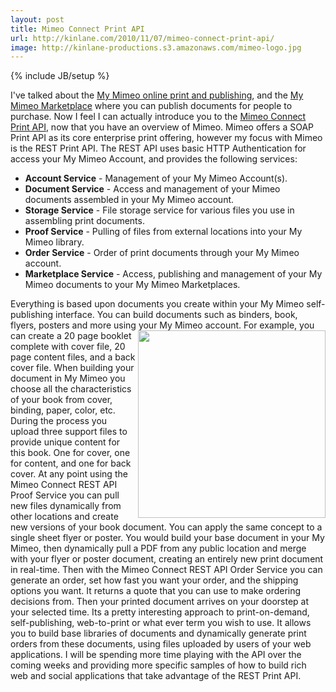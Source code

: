 ```yaml
---
layout: post
title: Mimeo Connect Print API
url: http://kinlane.com/2010/11/07/mimeo-connect-print-api/
image: http://kinlane-productions.s3.amazonaws.com/mimeo-logo.jpg
---
```

{% include JB/setup %}
<p>
     I've talked about the <a href="http://www.kinlane.com/2010/10/my-mimeo-future-of-technology-and-printing/">My Mimeo online print and publishing</a>, and the <a href="http://www.kinlane.com/2010/10/my-mimeo-marketplace-creating-a-online-print-store/">My Mimeo Marketplace</a> where you can publish documents for people to purchase. Now I feel I can actually introduce you to the <a href="http://www.mimeo.com/solutions/mimeo-connect.php">Mimeo Connect Print API</a>, now that you have an overview of Mimeo. Mimeo offers a SOAP Print API as its core enterprise print offering, however my focus with Mimeo is the REST Print API. The REST API uses basic HTTP Authentication for access your My Mimeo Account, and provides the following services:
</p>
<ul class="mainlist">
     <li>
          <strong>Account Service</strong> - Management of your My Mimeo Account(s).
     </li>
     <li>
          <strong>Document Service</strong> - Access and management of your Mimeo documents assembled in your My Mimeo account.
     </li>
     <li>
          <strong>Storage Service</strong> - File storage service for various files you use in assembling print documents.
     </li>
     <li>
          <strong>Proof Service</strong> - Pulling of files from external locations into your My Mimeo library.
     </li>
     <li>
          <strong>Order Service</strong> - Order of print documents through your My Mimeo account.
     </li>
     <li>
          <strong>Marketplace Service</strong> - Access, publishing and management of your My Mimeo documents to your My Mimeo Marketplaces.
     </li>
</ul>
<p>
     Everything is based upon documents you create within your My Mimeo self-publishing interface. You can build documents such as binders, book, flyers, posters and more using your My Mimeo account. <img class="c1" src="http://kinlane-productions.s3.amazonaws.com/mimeo-logo.jpg" alt="" width="300" align="right" /> For example, you can create a 20 page booklet complete with cover file, 20 page content files, and a back cover file. When building your document in My Mimeo you choose all the characteristics of your book from cover, binding, paper, color, etc. During the process you upload three support files to provide unique content for this book. One for cover, one for content, and one for back cover. At any point using the Mimeo Connect REST API Proof Service you can pull new files dynamically from other locations and create new versions of your book document. You can apply the same concept to a single sheet flyer or poster. You would build your base document in your My Mimeo, then dynamically pull a PDF from any public location and merge with your flyer or poster document, creating an entirely new print document in real-time. Then with the Mimeo Connect REST API Order Service you can generate an order, set how fast you want your order, and the shipping options you want. It returns a quote that you can use to make ordering decisions from. Then your printed document arrives on your doorstep at your selected time. Its a pretty interesting approach to print-on-demand, self-publishing, web-to-print or what ever term you wish to use. It allows you to build base libraries of documents and dynamically generate print orders from these documents, using files uploaded by users of your web applications. I will be spending more time playing with the API over the coming weeks and providing more specific samples of how to build rich web and social applications that take advantage of the REST Print API.
</p>